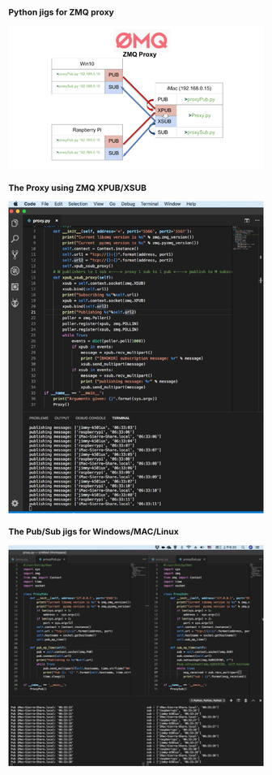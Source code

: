 ### Python jigs for ZMQ proxy
![MAP](pictures/zmqProxyPPT_0130.png)

### The Proxy using ZMQ XPUB/XSUB
![Proxy](pictures/zmqProxy_0130.png)

### The Pub/Sub jigs for Windows/MAC/Linux
![Pub/Sub](pictures/zmqProxyPubSub_0130.png)

